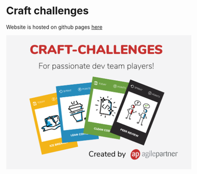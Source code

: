 # Craft challenges
Website is hosted on github pages [here](https://agilepartner.github.io/craft-challenges)

![craft challenges](/assets/images/crafts-poster.png)
